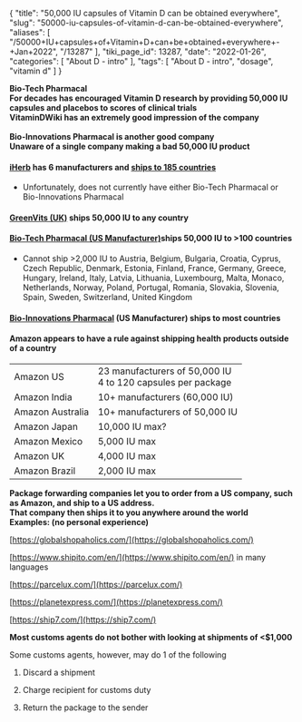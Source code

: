 {
    "title": "50,000 IU capsules of Vitamin D can be obtained everywhere",
    "slug": "50000-iu-capsules-of-vitamin-d-can-be-obtained-everywhere",
    "aliases": [
        "/50000+IU+capsules+of+Vitamin+D+can+be+obtained+everywhere+-+Jan+2022",
        "/13287"
    ],
    "tiki_page_id": 13287,
    "date": "2022-01-26",
    "categories": [
        "About D - intro"
    ],
    "tags": [
        "About D - intro",
        "dosage",
        "vitamin d"
    ]
}


**Bio-Tech Pharmacal   
For decades has encouraged Vitamin D research by providing 50,000 IU capsules and placebos to scores of clinical trials  
VitaminDWiki has an extremely good impression of the company  
&nbsp;  
Bio-Innovations Pharmacal is another good company  
Unaware of a single company making a bad 50,000 IU product** 

#### [iHerb](https://www.iherb.com/) has 6 manufacturers and [ships to 185 countries](https://www.iherb.com/info/globalshipping)

* Unfortunately, does not currently have either Bio-Tech Pharmacal or Bio-Innovations Pharmacal

#### [GreenVits (UK)](https://www.greenvits.eu/collections/vitamin-d) ships 50,000 IU to any country

#### [Bio-Tech Pharmacal  (US Manufacturer)](https://www.biotechpharmacal.com/)ships 50,000 IU to >100 countries

* Cannot ship >2,000 IU to Austria, Belgium, Bulgaria, Croatia, Cyprus, Czech Republic, Denmark, Estonia, Finland, France, Germany, Greece, Hungary, Ireland, Italy, Latvia, Lithuania, Luxembourg, Malta, Monaco, Netherlands, Norway, Poland, Portugal, Romania, Slovakia, Slovenia, Spain, Sweden, Switzerland, United Kingdom

#### [Bio-Innovations Pharmacal](https://bioinnovationspharmacal.com/)   (US Manufacturer) ships to most countries

#### Amazon appears to have a rule against shipping health products outside of a country

| | |
| --- | --- |
| Amazon US | 23 manufacturers of 50,000 IU<br>4 to 120 capsules per package |
| Amazon India  | 10+ manufacturers (60,000 IU) |
| Amazon Australia | 10+ manufacturers of 50,000 IU |
| Amazon Japan | 10,000 IU  max? |
| Amazon Mexico | 5,000 IU  max |
| Amazon UK | 4,000 IU max |
| Amazon Brazil | 2,000 IU max |

 **Package forwarding companies let you to order from a US company, such as Amazon, and ship to a US address.  
That company then ships it to you anywhere around the world  
Examples: (no personal experience)** 

[https://globalshopaholics.com/](https://globalshopaholics.com/)

[https://www.shipito.com/en/](https://www.shipito.com/en/) in many languages

[https://parcelux.com/](https://parcelux.com/)

[https://planetexpress.com/](https://planetexpress.com/)

[https://ship7.com/](https://ship7.com/)

 **Most customs agents do not bother with looking at shipments of <$1,000** 

Some customs agents, however, may do 1 of the following

1. Discard a shipment

1. Charge recipient for customs duty

1. Return the package to the sender